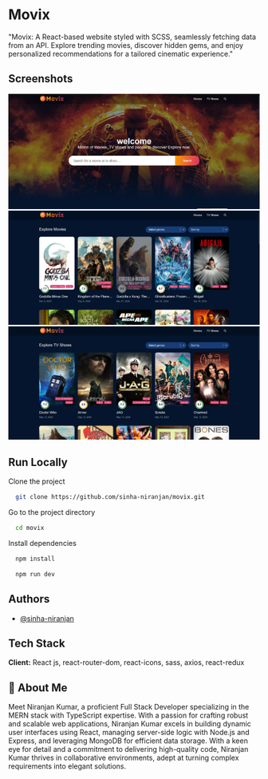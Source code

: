 
# Movix
"Movix: A React-based website styled with SCSS, seamlessly fetching data from an API. Explore trending movies, discover hidden gems, and enjoy personalized recommendations for a tailored cinematic experience."


## Screenshots

![App Screenshot](./src/assets/hero.png)
![App Screenshot](./src/assets/movies.png)
![App Screenshot](./src/assets/shows.png)

## Run Locally

Clone the project

```bash
  git clone https://github.com/sinha-niranjan/movix.git
```

Go to the project directory

```bash
  cd movix
```

Install dependencies

```bash
  npm install
```

 

```bash
  npm run dev
```


## Authors

- [@sinha-niranjan](https://www.github.com/octokatherine)


## Tech Stack

**Client:**  React js, react-router-dom, react-icons, sass, axios, react-redux

 


## 🚀 About Me
Meet Niranjan Kumar, a proficient Full Stack Developer specializing in the MERN stack with TypeScript expertise. With a passion for crafting robust and scalable web applications, Niranjan Kumar excels in building dynamic user interfaces using React, managing server-side logic with Node.js and Express, and leveraging MongoDB for efficient data storage. With a keen eye for detail and a commitment to delivering high-quality code, Niranjan Kumar thrives in collaborative environments, adept at turning complex requirements into elegant solutions.




